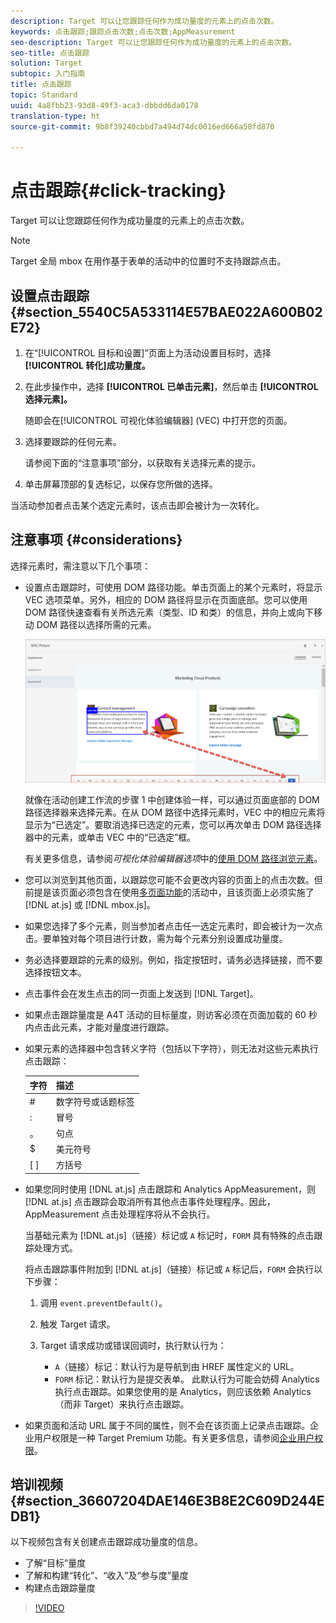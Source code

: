 ```yaml
---
description: Target 可以让您跟踪任何作为成功量度的元素上的点击次数。
keywords: 点击跟踪;跟踪点击次数;点击次数;AppMeasurement
seo-description: Target 可以让您跟踪任何作为成功量度的元素上的点击次数。
seo-title: 点击跟踪
solution: Target
subtopic: 入门指南
title: 点击跟踪
topic: Standard
uuid: 4a8fbb23-93d8-49f3-aca3-dbbdd6da0178
translation-type: ht
source-git-commit: 9b8f39240cbbd7a494d74dc0016ed666a58fd870

---
```



# 点击跟踪{#click-tracking}

Target 可以让您跟踪任何作为成功量度的元素上的点击次数。

>[!NOTE]
>
>Target 全局 mbox 在用作基于表单的活动中的位置时不支持跟踪点击。

## 设置点击跟踪 {#section_5540C5A533114E57BAE022A600B02E72}

1. 在“[!UICONTROL 目标和设置]”页面上为活动设置目标时，选择 **[!UICONTROL 转化]成功量度。**
1. 在此步操作中，选择 **[!UICONTROL 已单击元素]**，然后单击 **[!UICONTROL 选择元素]。**

   随即会在[!UICONTROL 可视化体验编辑器] (VEC) 中打开您的页面。

1. 选择要跟踪的任何元素。

   请参阅下面的“注意事项”部分，以获取有关选择元素的提示。

1. 单击屏幕顶部的复选标记，以保存您所做的选择。

当活动参加者点击某个选定元素时，该点击即会被计为一次转化。

## 注意事项 {#considerations}

选择元素时，需注意以下几个事项：

* 设置点击跟踪时，可使用 DOM 路径功能。单击页面上的某个元素时，将显示 VEC 选项菜单。另外，相应的 DOM 路径将显示在页面底部。您可以使用 DOM 路径快速查看有关所选元素（类型、ID 和类）的信息，并向上或向下移动 DOM 路径以选择所需的元素。

   ![DOM 路径插图](/help/c-activities/r-success-metrics/assets/click-tracking-dom.png)

   就像在活动创建工作流的步骤 1 中创建体验一样，可以通过页面底部的 DOM 路径选择器来选择元素。在从 DOM 路径中选择元素时，VEC 中的相应元素将显示为“已选定”。要取消选择已选定的元素，您可以再次单击 DOM 路径选择器中的元素，或单击 VEC 中的“已选定”框。

   有关更多信息，请参阅*可视化体验编辑器选项*中的[使用 DOM 路径浏览元素](/help/c-experiences/c-visual-experience-composer/viztarget-options.md#dom-path)。

* 您可以浏览到其他页面，以跟踪您可能不会更改内容的页面上的点击次数。但前提是该页面必须包含在使用[多页面功能](../../c-experiences/c-visual-experience-composer/multipage-activity.md#concept_277E096063E14813AC5D8EDFA1D2ED48)的活动中，且该页面上必须实施了 [!DNL at.js] 或 [!DNL mbox.js]。
* 如果您选择了多个元素，则当参加者点击任一选定元素时，即会被计为一次点击。要单独对每个项目进行计数，需为每个元素分别设置成功量度。
* 务必选择要跟踪的元素的级别。例如，指定按钮时，请务必选择链接，而不要选择按钮文本。
* 点击事件会在发生点击的同一页面上发送到 [!DNL Target]。
* 如果点击跟踪量度是 A4T 活动的目标量度，则访客必须在页面加载的 60 秒内点击此元素，才能对量度进行跟踪。
* 如果元素的选择器中包含转义字符（包括以下字符），则无法对这些元素执行点击跟踪：

   | 字符 | 描述 |
   |---|---|
   | # | 数字符号或话题标签 |
   | : | 冒号 |
   | 。 | 句点 |
   | $ | 美元符号 |
   | [ ] | 方括号 |

* 如果您同时使用 [!DNL at.js] 点击跟踪和 Analytics AppMeasurement，则 [!DNL at.js] 点击跟踪会取消所有其他点击事件处理程序。因此，AppMeasurement 点击处理程序将从不会执行。

   当基础元素为 [!DNL at.js]（链接）标记或 `A` 标记时，`FORM` 具有特殊的点击跟踪处理方式。

   将点击跟踪事件附加到 [!DNL at.js]（链接）标记或 `A` 标记后，`FORM` 会执行以下步骤：

   1. 调用 `event.preventDefault()`。

   1. 触发 Target 请求。

   1. Target 请求成功或错误回调时，执行默认行为：

      * `A`（链接）标记：默认行为是导航到由 HREF 属性定义的 URL。
      * `FORM` 标记：默认行为是提交表单。
   此默认行为可能会妨碍 Analytics 执行点击跟踪。如果您使用的是 Analytics，则应该依赖 Analytics（而非 Target）来执行点击跟踪。

* 如果页面和活动 URL 属于不同的属性，则不会在该页面上记录点击跟踪。企业用户权限是一种 Target Premium 功能。有关更多信息，请参阅[企业用户权限](/help/administrating-target/c-user-management/property-channel/property-channel.md)。

## 培训视频 {#section_36607204DAE146E3B8E2C609D244EDB1}

以下视频包含有关创建点击跟踪成功量度的信息。

* 了解“目标”量度
* 了解和构建“转化”、“收入”及“参与度”量度
* 构建点击跟踪量度

>[!VIDEO](https://video.tv.adobe.com/v/17380)